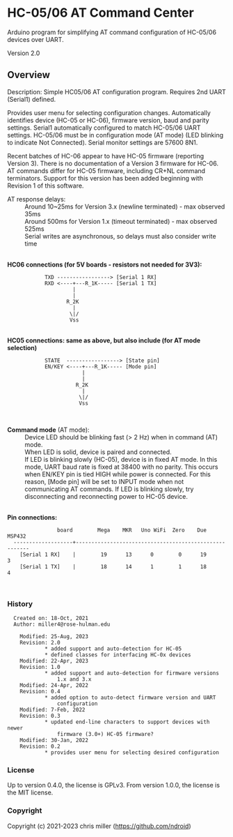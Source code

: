 # HC-05/06 AT Command Center
Arduino program for simplifying AT command configuration of HC-05/06 devices over UART.

Version 2.0

## Overview
  Description: Simple HC05/06 AT configuration program. Requires 2nd UART (Serial1) defined. 
 
   Provides user menu for selecting configuration changes. Automatically identifies
   device (HC-05 or HC-06), firmware version, baud and parity settings.
   Serial1 automatically configured to match HC-05/06 UART settings. HC-05/06 
   must be in configuration mode (AT mode) (LED blinking to indicate Not Connected).
   Serial monitor settings are 57600 8N1.
 
   Recent batches of HC-06 appear to have HC-05 firmware (reporting Version 3).
   There is no documentation of a Version 3 firmware for HC-06. AT commands differ
   for HC-05 firmware, including CR+NL command terminators. Support for this version
   has been added beginning with Revision 1 of this software.
 
 <dl>
   <dt> AT response delays:</dt>
   <dd> Around 10~25ms for Version 3.x  (newline terminated) - max observed 35ms<br>
   <dd> Around 500ms for Version 1.x    (timeout terminated) - max observed 525ms<br>
   <dd> Serial writes are asynchronous, so delays must also consider write time</dd>
 </dl>

 <br>
  <b>HC06 connections (for 5V boards - resistors not needed for 3V3):</b>

                TXD -----------------> [Serial 1 RX]
                RXD <----+---R_1K----- [Serial 1 TX]
                         |
                         |
                       R_2K
                         |
                        \|/
                        Vss
 
 <br>
  <b>HC05 connections: same as above, but also include (for AT mode selection)</b>

                STATE  -----------------> [State pin]
                EN/KEY <----+---R_1K----- [Mode pin]
                            |
                            |
                          R_2K
                            |
                           \|/
                           Vss
 
 <br>
 <dl>
   <dt> <b>Command mode</b> (AT mode): </dt>
   <dd> Device LED should be blinking fast (> 2 Hz) when in command (AT) mode.<br>
   <dd> When LED is solid, device is paired and connected.<br>
   <dd> If LED is blinking slowly (HC-05), device is in fixed AT mode. In this 
    mode, UART baud rate is fixed at 38400 with no parity. This occurs 
    when EN/KEY pin is tied HIGH while power is connected. For this reason, 
    [Mode pin] will be set to INPUT mode when not communicating AT commands. If
    LED is blinking slowly, try disconnecting and reconnecting power to HC-05
    device.</dd>
 </dl>


 <br>
  <b>Pin connections:</b>

                    board        Mega    MKR   Uno WiFi  Zero    Due    MSP432
      -------------------+-------------------------------------------------------
        [Serial 1 RX]    |        19      13      0        0      19       3 
        [Serial 1 TX]    |        18      14      1        1      18       4 

<br>

### History

      Created on: 18-Oct, 2021
      Author: miller4@rose-hulman.edu
    
        Modified: 25-Aug, 2023
        Revision: 2.0
                * added support and auto-detection for HC-05
                * defined classes for interfacing HC-0x devices
        Modified: 22-Apr, 2023
        Revision: 1.0
                * added support and auto-detection for firmware versions
                    1.x and 3.x
        Modified: 24-Apr, 2022
        Revision: 0.4
                * added option to auto-detect firmware version and UART 
                    configuration
        Modified: 7-Feb, 2022
        Revision: 0.3
                * updated end-line characters to support devices with newer
                    firmware (3.0+) HC-05 firmware?
        Modified: 30-Jan, 2022
        Revision: 0.2
                * provides user menu for selecting desired configuration

### License
Up to version 0.4.0, the license is GPLv3.
From version 1.0.0, the license is the MIT license.

### Copyright
Copyright (c) 2021-2023 chris miller (https://github.com/ndroid)
